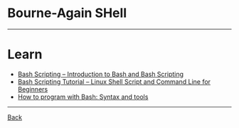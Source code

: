 # Bourne-Again SHell

---

# Learn

- [Bash Scripting – Introduction to Bash and Bash Scripting](https://www.geeksforgeeks.org/bash-scripting-introduction-to-bash-and-bash-scripting/)
- [Bash Scripting Tutorial – Linux Shell Script and Command Line for Beginners](https://www.freecodecamp.org/news/bash-scripting-tutorial-linux-shell-script-and-command-line-for-beginners/)
- [How to program with Bash: Syntax and tools](https://opensource.com/article/19/10/programming-bash-syntax-tools)

---

[Back](./readme.md)
